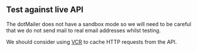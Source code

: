 Test against live API
---------------------

The dotMailer does not have a sandbox mode so we will need to be careful that we do not send mail to real email addresses whilst testing.

We should consider using [VCR](https://github.com/vcr/vcr) to cache HTTP requests from the API.
